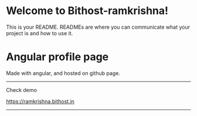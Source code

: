 # Welcome to Bithost-ramkrishna!

This is your README. READMEs are where you can communicate what your project is and how to use it. 


# Angular profile page

Made with angular, and hosted on github page. 


***

Check demo 

https://ramkrishna.bithost.in

***

